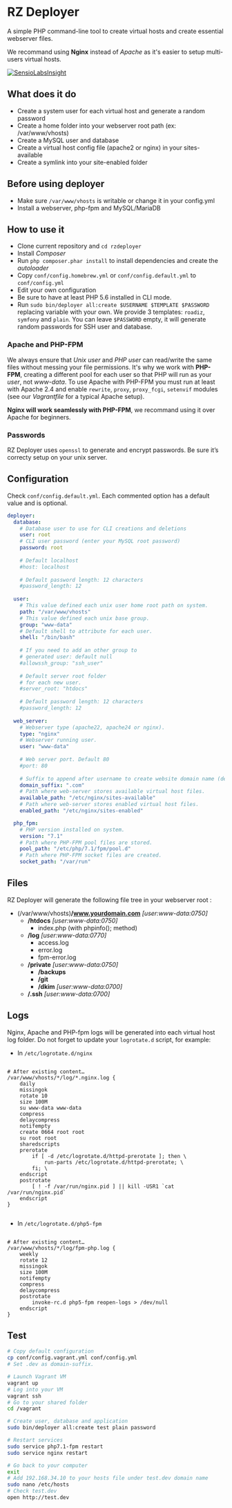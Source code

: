 # RZ Deployer

A simple PHP command-line tool to create virtual hosts and create essential webserver files.

We recommand using **Nginx** instead of *Apache* as it's easier to setup multi-users virtual hosts.

[![SensioLabsInsight](https://insight.sensiolabs.com/projects/ca07203e-3d8e-4a88-9864-7dbd25e8f18e/mini.png)](https://insight.sensiolabs.com/projects/ca07203e-3d8e-4a88-9864-7dbd25e8f18e)

## What does it do

* Create a system user for each virtual host and generate a random password
* Create a home folder into your webserver root path (ex: /var/www/vhosts)
* Create a MySQL user and database
* Create a virtual host config file (apache2 or nginx) in your sites-available
* Create a symlink into your site-enabled folder

## Before using deployer

* Make sure `/var/www/vhosts` is writable or change it in your config.yml
* Install a webserver, php-fpm and MySQL/MariaDB

## How to use it

* Clone current repository and `cd rzdeployer`
* Install *Composer*
* Run `php composer.phar install` to install dependencies and create the *autoloader*
* Copy `conf/config.homebrew.yml` or `conf/config.default.yml` to `conf/config.yml`
* Edit your own configuration
* Be sure to have at least PHP 5.6 installed in CLI mode.
* Run `sudo bin/deployer all:create $USERNAME $TEMPLATE $PASSWORD` replacing variable with your own. We provide 3 templates: `roadiz`, `symfony` and `plain`. You can leave `$PASSWORD` empty, it will generate random passwords for SSH user and database.

### Apache and PHP-FPM

We always ensure that *Unix user* and *PHP user* can read/write the same files without messing your file permissions. It's why we work with **PHP-FPM**, creating a different pool for each user so that PHP will run as your *user*, not *www-data*. To use Apache with PHP-FPM you must run at least with Apache 2.4 and enable `rewrite`, `proxy`, `proxy_fcgi`, `setenvif` modules (see our *Vagrantfile* for a typical Apache setup).

**Nginx will work seamlessly with PHP-FPM**, we recommand using it over Apache for beginners.

### Passwords

RZ Deployer uses `openssl` to generate and encrypt passwords. Be sure it’s correcty setup on your unix server.

## Configuration

Check `conf/config.default.yml`. Each commented option has a default value and is optional.

```yaml
deployer:
  database:
    # Database user to use for CLI creations and deletions
    user: root
    # CLI user password (enter your MySQL root password)
    password: root
    
    # Default localhost
    #host: localhost
    
    # Default password length: 12 characters
    #password_length: 12
    
  user:
    # This value defined each unix user home root path on system.
    path: "/var/www/vhosts"
    # This value defined each unix base group.
    group: "www-data"
    # Default shell to attribute for each user.
    shell: "/bin/bash"
    
    # If you need to add an other group to
    # generated user: default null
    #allowssh_group: "ssh_user"
    
    # Default server root folder
    # for each new user.
    #server_root: "htdocs"
    
    # Default password length: 12 characters
    #password_length: 12
    
  web_server:
    # Webserver type (apache22, apache24 or nginx).
    type: "nginx"
    # Webserver running user.
    user: "www-data"
    
    # Web server port. Default 80
    #port: 80
    
    # Suffix to append after username to create website domain name (default .dev).
    domain_suffix: ".com"
    # Path where web-server stores available virtual host files.
    available_path: "/etc/nginx/sites-available"
    # Path where web-server stores enabled virtual host files.
    enabled_path: "/etc/nginx/sites-enabled"

  php_fpm:
    # PHP version installed on system.
    version: "7.1"
    # Path where PHP-FPM pool files are stored.
    pool_path: "/etc/php/7.1/fpm/pool.d"
    # Path where PHP-FPM socket files are created.
    socket_path: "/var/run"
```

## Files

RZ Deployer will generate the following file tree in your webserver root :

* (/var/www/vhosts)**/www.yourdomain.com** *[user:www-data:0750]*
    * **/htdocs** *[user:www-data:0750]*
        * index.php (with phpinfo(); method)
    * **/log** *[user:www-data:0770]*
        * access.log
        * error.log
        * fpm-error.log
    * **/private** *[user:www-data:0750]*
        * **/backups**
        * **/git**
        * **/dkim** *[user:www-data:0700]*
    * **/.ssh** *[user:www-data:0700]*


## Logs

Nginx, Apache and PHP-fpm logs will be generated into each virtual host log folder.
Do not forget to update your `logrotate.d` script, for example:

* In `/etc/logrotate.d/nginx`

<pre><code>
# After existing content…
/var/www/vhosts/*/log/*.nginx.log {
    daily
    missingok
    rotate 10
    size 100M
    su www-data www-data
    compress
    delaycompress
    notifempty
    create 0664 root root
    su root root
    sharedscripts
    prerotate
        if [ -d /etc/logrotate.d/httpd-prerotate ]; then \
            run-parts /etc/logrotate.d/httpd-prerotate; \
        fi; \
    endscript
    postrotate
        [ ! -f /var/run/nginx.pid ] || kill -USR1 `cat /var/run/nginx.pid`
    endscript
}

</code></pre>

* In `/etc/logrotate.d/php5-fpm`

<pre><code>
# After existing content…
/var/www/vhosts/*/log/fpm-php.log {
    weekly
    rotate 12
    missingok
    size 100M
    notifempty
    compress
    delaycompress
    postrotate
        invoke-rc.d php5-fpm reopen-logs > /dev/null
    endscript
}
</code></pre>


## Test

```bash
# Copy default configuration
cp conf/config.vagrant.yml conf/config.yml 
# Set .dev as domain-suffix.

# Launch Vagrant VM
vagrant up
# Log into your VM
vagrant ssh
# Go to your shared folder
cd /vagrant

# Create user, database and application
sudo bin/deployer all:create test plain password

# Restart services
sudo service php7.1-fpm restart
sudo service nginx restart

# Go back to your computer
exit
# Add 192.168.34.10 to your hosts file under test.dev domain name
sudo nano /etc/hosts
# Check test.dev
open http://test.dev
```